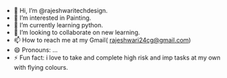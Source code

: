 - 👋 Hi, I’m @rajeshwaritechdesign.
- 👀 I’m interested in Painting. 
- 🌱 I’m currently learning python.
- 💞️ I’m looking to collaborate on new learning.
- 📫 How to reach me at my Gmail( rajeshwari24cg@gmail.com)
- 😄 Pronouns: ...
- ⚡ Fun fact: i love to take and complete high risk and imp tasks at my own with flying colours.

<!---
rajeshwaritechdesign/rajeshwaritechdesign is a ✨ special ✨ repository because its `README.md` (this file) appears on your GitHub profile.
You can click the Preview link to take a look at your changes.
--->
